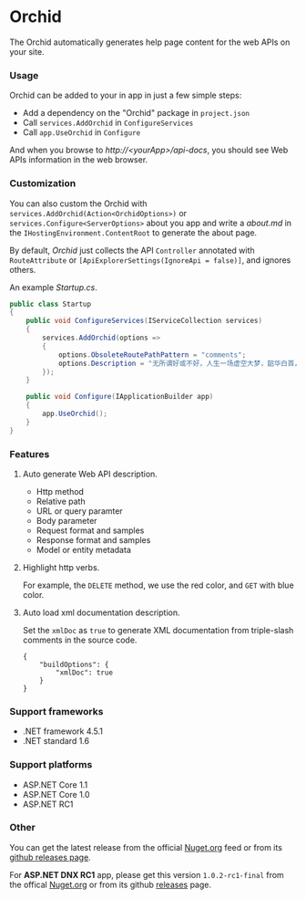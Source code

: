 # Orchid

The Orchid automatically generates help page content for the web APIs on your site.

### Usage

Orchid can be added to your in app in just a few simple steps:

- Add a dependency on the "Orchid" package in `project.json`
- Call `services.AddOrchid` in `ConfigureServices`
- Call `app.UseOrchid` in `Configure`

And when you browse to *http://&lt;yourApp&gt;/api-docs*, you should see Web APIs information in the web browser. 

### Customization

You can also custom the Orchid with `services.AddOrchid(Action<OrchidOptions>)` or `services.Configure<ServerOptions>` about you app and write a *about.md* in the `IHostingEnvironment.ContentRoot` to generate the about page.

By default, *Orchid* just collects the API `Controller` annotated with `RouteAttribute` or `[ApiExplorerSettings(IgnoreApi = false)]`, and ignores others.

An example *Startup.cs*.

```cs
public class Startup
{
    public void ConfigureServices(IServiceCollection services)
    {
        services.AddOrchid(options =>
        {
            options.ObsoleteRoutePathPattern = "comments";
            options.Description = "无所谓好或不好，人生一场虚空大梦，韶华白首，不过转瞬。惟有天道恒在，往复循环，不曾更改…… —— 慕容紫英.仙剑奇侠传 4》";
        });
    }

    public void Configure(IApplicationBuilder app)
    {
        app.UseOrchid();
    }
}
```

### Features

1. Auto generate Web API description.

    - Http method
    - Relative path
    - URL or query paramter
    - Body parameter
    - Request format and samples
    - Response format and samples
    - Model or entity metadata

2. Highlight http verbs.

    For example, the `DELETE` method, we use the red color, and `GET` with blue color.

3. Auto load xml documentation description.

    Set the `xmlDoc` as `true` to generate XML documentation from triple-slash comments in the source code.

    ```
    {
        "buildOptions": {
            "xmlDoc": true
        }
    }
    ```

### Support frameworks

- .NET framework 4.5.1
- .NET standard 1.6

### Support platforms

- ASP.NET Core 1.1
- ASP.NET Core 1.0
- ASP.NET RC1

### Other

You can get the latest release from the official [Nuget.org](https://www.nuget.org/packages/Alyio.AspNetCore.Orchid/) feed or from its [github releases page](https://github.com/qqbuby/Orchid/releases).

For **ASP.NET DNX RC1** app, please get this version `1.0.2-rc1-final` from the offical [Nuget.org](https://www.nuget.org/packages/AspNetX.Server/1.0.2-rc1-final) or from its github [releases](https://github.com/qqbuby/Orchid/releases/tag/v1.0.2-rc1-final) page.
